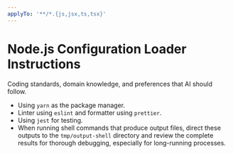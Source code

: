```yaml
---
applyTo: '**/*.{js,jsx,ts,tsx}'
---
```

# Node.js Configuration Loader Instructions

Coding standards, domain knowledge, and preferences that AI should follow.

- Using `yarn` as the package manager.
- Linter using `eslint` and formatter using `prettier`.
- Using `jest` for testing.
- When running shell commands that produce output files, direct these outputs to the `tmp/output-shell` directory and review the complete results for thorough debugging, especially for long-running processes.
